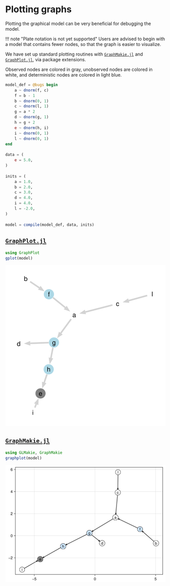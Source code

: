 # Plotting graphs

Plotting the graphical model can be very beneficial for debugging the model.

!!! note "Plate notation is not yet supported"
    Users are advised to begin with a model that contains fewer nodes, so that the graph is easier to visualize.

We have set up standard plotting routines with [`GraphMakie.jl`](https://github.com/MakieOrg/GraphMakie.jl) and [`GraphPlot.jl`](https://github.com/JuliaGraphs/GraphPlot.jl), via package extensions.

Observed nodes are colored in gray, unobserved nodes are colored in white, and deterministic nodes are colored in light blue.

```julia
model_def = @bugs begin
    a ~ dnorm(f, c)
    f = b - 1
    b ~ dnorm(0, 1)
    c ~ dnorm(l, 1)
    g = a * 2
    d ~ dnorm(g, 1)
    h = g + 2
    e ~ dnorm(h, i)
    i ~ dnorm(0, 1)
    l ~ dnorm(0, 1)
end

data = (
    e = 5.0,
)

inits = (
    a = 1.0,
    b = 2.0,
    c = 3.0,
    d = 4.0,
    i = 4.0,
    l = -2.0,
)

model = compile(model_def, data, inits)
```

## [`GraphPlot.jl`](https://github.com/JuliaGraphs/GraphPlot.jl)

```julia
using GraphPlot
gplot(model)
```

![GraphPlot](https://raw.githubusercontent.com/TuringLang/JuliaBUGS.jl/main/docs/assets/graphplot.svg)

## [`GraphMakie.jl`](https://github.com/MakieOrg/GraphMakie.jl)

```julia
using GLMakie, GraphMakie
graphplot(model)
```

![GraphMakie](https://raw.githubusercontent.com/TuringLang/JuliaBUGS.jl/main/docs/assets/makie.png)
